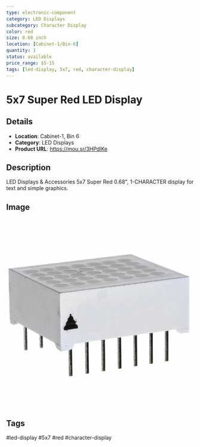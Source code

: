 ```yaml
---
type: electronic-component
category: LED Displays
subcategory: Character Display
color: red
size: 0.68 inch
location: [Cabinet-1/Bin-6]
quantity: 1
status: available
price_range: $5-15
tags: [led-display, 5x7, red, character-display]
---
```


# 5x7 Super Red LED Display

## Details

- **Location**: Cabinet-1, Bin 6
- **Category**: LED Displays
- **Product URL**: https://mou.sr/3HPdlKe

## Description

LED Displays & Accessories 5x7 Super Red 0.68", 1-CHARACTER display for text and simple graphics.

## Image

![5x7 Super Red LED Display 0.68 inch Single Character](../attachments/dlo7135.JPG)

## Tags

#led-display #5x7 #red #character-display
